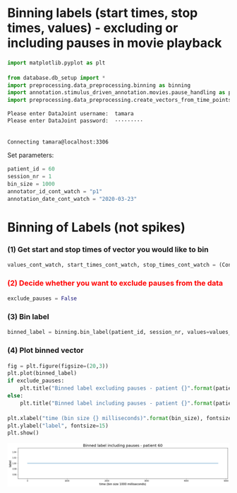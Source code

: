 # Binning labels (start times, stop times, values)  - excluding or including pauses in movie playback


```python
import matplotlib.pyplot as plt

from database.db_setup import *
import preprocessing.data_preprocessing.binning as binning
import annotation.stimulus_driven_annotation.movies.pause_handling as pause_handling
import preprocessing.data_preprocessing.create_vectors_from_time_points as create_vectors_from_time_points
```

    Please enter DataJoint username:  tamara
    Please enter DataJoint password:  ·········


    Connecting tamara@localhost:3306


Set parameters:


```python
patient_id = 60
session_nr = 1
bin_size = 1000
annotator_id_cont_watch = "p1"
annotation_date_cont_watch = "2020-03-23"
```

# Binning of Labels (not spikes)

### (1) Get start and stop times of vector you would like to bin


```python
values_cont_watch, start_times_cont_watch, stop_times_cont_watch = (ContinuousWatchSegments() & "patient_id={}".format(patient_id) & "session_nr={}".format(session_nr) & "annotator_id='{}'".format(annotator_id_cont_watch) & "label_entry_date='{}'".format(annotation_date_cont_watch)).fetch('values', 'start_times', 'stop_times')
```

### <font color='red'>(2) Decide whether you want to exclude pauses from the data</font>


```python
exclude_pauses = False
```

### (3) Bin label


```python
binned_label = binning.bin_label(patient_id, session_nr, values=values_cont_watch[0], start_times=start_times_cont_watch[0], stop_times=stop_times_cont_watch[0], bin_size=bin_size, exclude_pauses=exclude_pauses)
```

### (4) Plot binned vector


```python
fig = plt.figure(figsize=(20,3))
plt.plot(binned_label)
if exclude_pauses:
    plt.title("Binned label excluding pauses - patient {}".format(patient_id), fontsize=20)
else:
    plt.title("Binned label including pauses - patient {}".format(patient_id), fontsize=20)

plt.xlabel("time (bin size {} milliseconds)".format(bin_size), fontsize=15)
plt.ylabel("label", fontsize=15)
plt.show()
```


    
![png](bin_annotation_files/bin_annotation_12_0.png)
    

